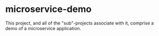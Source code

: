 # microservice-demo

This project, and all of the "sub"-projects associate with it, comprise a demo of a microservice application.

